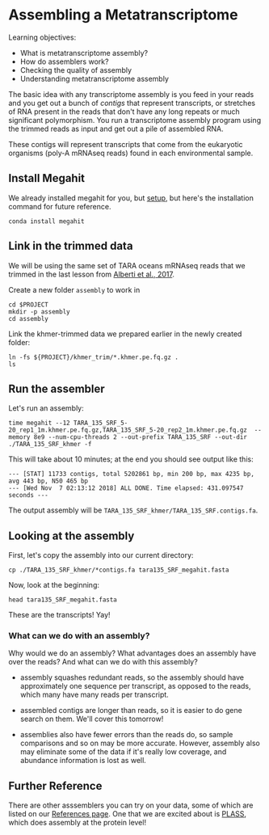 # Assembling a Metatranscriptome

Learning objectives:

* What is metatranscriptome assembly?
* How do assemblers work?
* Checking the quality of assembly
* Understanding metatranscriptome assembly


The basic idea with any transcriptome assembly is you feed in your reads and you get out a bunch of *contigs* that represent transcripts, or stretches of RNA present in the reads that don't have any long repeats or much significant polymorphism. You run a transcriptome assembly program using the trimmed reads as input and get out a pile of assembled RNA. 

These contigs will represent transcripts that come from the eukaryotic organisms (poly-A mRNAseq reads) found in each environmental sample.

## Install Megahit

We already installed megahit for you, but [setup](setting-up-tara-environment.md), but here's the installation command for future reference.

```
conda install megahit
```

## Link in the trimmed data

We will be using the same set of TARA oceans mRNAseq reads that we trimmed in the last lesson from [Alberti et al., 2017](https://www.nature.com/articles/sdata201793#t1).

Create a new folder `assembly` to work in 

```
cd $PROJECT
mkdir -p assembly
cd assembly
```

Link the khmer-trimmed data we prepared earlier in the newly created folder:
```
ln -fs ${PROJECT}/khmer_trim/*.khmer.pe.fq.gz .
ls
```
## Run the assembler

Let's run an assembly:

```
time megahit --12 TARA_135_SRF_5-20_rep1_1m.khmer.pe.fq.gz,TARA_135_SRF_5-20_rep2_1m.khmer.pe.fq.gz  --memory 8e9 --num-cpu-threads 2 --out-prefix TARA_135_SRF --out-dir ./TARA_135_SRF_khmer -f
```

This will take about 10 minutes; at the end you should see output like this:

```
--- [STAT] 11733 contigs, total 5202861 bp, min 200 bp, max 4235 bp, avg 443 bp, N50 465 bp
--- [Wed Nov  7 02:13:12 2018] ALL DONE. Time elapsed: 431.097547 seconds ---
```

The output assembly will be `TARA_135_SRF_khmer/TARA_135_SRF.contigs.fa`.


## Looking at the assembly

First, let's copy the assembly into our current directory:

```
cp ./TARA_135_SRF_khmer/*contigs.fa tara135_SRF_megahit.fasta
```

Now, look at the beginning:

```
head tara135_SRF_megahit.fasta 
```

These are the transcripts! Yay!


### What can we do with an assembly?

Why would we do an assembly? What advantages does an assembly have
over the reads? And what can we do with this assembly?

* assembly squashes redundant reads, so the assembly should have
  approximately one sequence per transcript, as opposed to the reads,
  which many have many reads per transcript.
  
* assembled contigs are longer than reads, so it is easier to do gene
  search on them. We'll cover this tomorrow!

* assemblies also have fewer errors than the reads do, so sample
  comparisons and so on may be more accurate. However, assembly also may
  eliminate some of the data if it's really low coverage, and abundance
  information is lost as well.


## Further Reference

There are other asssemblers you can try on your data, some of which are listed
on our [References page](references.md). One that we are excited about is [PLASS](plass-paladin.md), 
which does assembly at the protein level!



